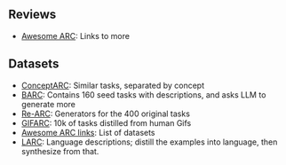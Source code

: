 
## Reviews
- [Awesome ARC](https://github.com/neoneye/arc-notes/tree/main/awesome): Links to more

## Datasets
- [ConceptARC](https://github.com/victorvikram/ConceptARC): Similar tasks, separated by concept
- [BARC](https://github.com/xu3kev/BARC): Contains 160 seed tasks with descriptions, and asks LLM to generate more
- [Re-ARC](https://github.com/michaelhodel/re-arc): Generators for the 400 original tasks
- [GIFARC](https://huggingface.co/datasets/DumDev/gif_arc): 10k of tasks distilled from human Gifs
- [Awesome ARC links](https://github.com/neoneye/arc-notes/tree/main/datasets): List of datasets
- [LARC](https://github.com/samacqua/LARC): Language descriptions; distill the examples into language, then synthesize from that.
